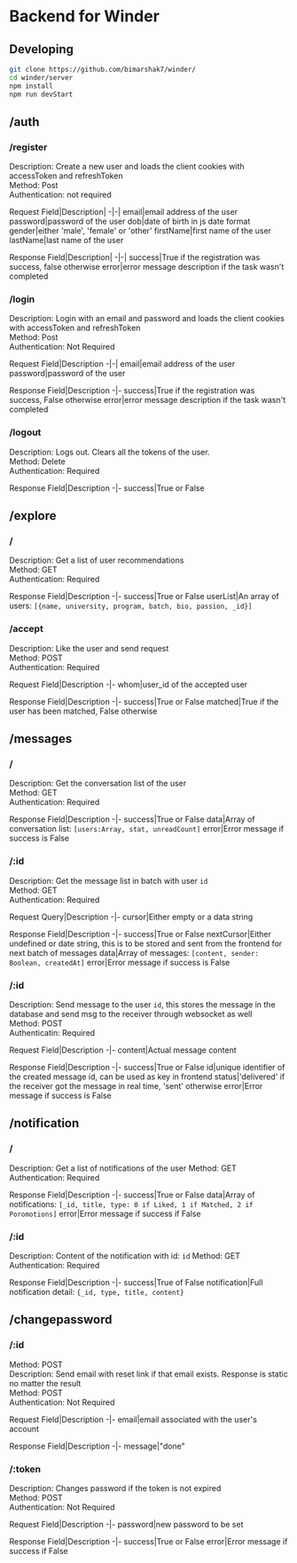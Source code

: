 # Backend for Winder

## Developing

```bash
git clone https://github.com/bimarshak7/winder/
cd winder/server
npm install
npm run devStart
```

## /auth

### /register

Description: Create a new user and loads the client cookies with accessToken and refreshToken  
Method: Post  
Authentication: not required

Request
Field|Description|
-|-|
email|email address of the user
password|password of the user
dob|date of birth in js date format
gender|either 'male', 'female' or 'other'
firstName|first name of the user
lastName|last name of the user

Response
Field|Description|
-|-|
success|True if the registration was success, false otherwise
error|error message description if the task wasn't completed

### /login

Description: Login with an email and password and loads the client cookies with accessToken and refreshToken  
Method: Post  
Authentication: Not Required

Request
Field|Description
-|-|
email|email address of the user
password|password of the user

Response
Field|Description
-|-
success|True if the registration was success, False otherwise
error|error message description if the task wasn't completed

### /logout

Description: Logs out. Clears all the tokens of the user.  
Method: Delete  
Authentication: Required

Response
Field|Description
-|-
success|True or False

## /explore

### /

Description: Get a list of user recommendations  
Method: GET  
Authentication: Required

Response
Field|Description
-|-
success|True or False
userList|An array of users: `[{name, university, program, batch, bio, passion, _id}]`

### /accept

Description: Like the user and send request  
Method: POST  
Authentication: Required

Request
Field|Description
-|-
whom|user_id of the accepted user

Response
Field|Description
-|-
success|True or False
matched|True if the user has been matched, False otherwise

## /messages

### /

Description: Get the conversation list of the user  
Method: GET  
Authentication: Required

Response
Field|Description
-|-
success|True or False
data|Array of conversation list: `[users:Array, stat, unreadCount]`
error|Error message if success is False

### /:id

Description: Get the message list in batch with user `id`  
Method: GET  
Authentication: Required

Request
Query|Description
-|-
cursor|Either empty or a data string

Response
Field|Description
-|-
success|True or False
nextCursor|Either undefined or date string, this is to be stored and sent from the frontend for next batch of messages
data|Array of messages: `[content, sender: Boolean, createdAt]`
error|Error message if success is False

### /:id

Description: Send message to the user `id`, this stores the message in the database and send msg to the receiver through websocket as well  
Method: POST  
Authenticatin: Required

Request
Field|Description
-|-
content|Actual message content

Response
Field|Description
-|-
success|True or False
id|unique identifier of the created message id, can be used as key in frontend
status|'delivered' if the receiver got the message in real time, 'sent' otherwise
error|Error message if success is False

## /notification

### /

Description: Get a list of notifications of the user
Method: GET
Authentication: Required

Response
Field|Description
-|-
success|True or False
data|Array of notifications: `[_id, title, type: 0 if Liked, 1 if Matched, 2 if Poromotions]`
error|Error message if success if False

### /:id

Description: Content of the notification with id: `id`
Method: GET
Authentication: Required

Response
Field|Description
-|-
success|True of False
notification|Full notification detail: `{_id, type, title, content}`

## /changepassword

### /:id

Method: POST  
Description: Send email with reset link if that email exists. Response is static no matter the result  
Method: POST  
Authentication: Not Required

Request
Field|Description
-|-
email|email associated with the user's account

Response
Field|Description
-|-
message|"done"

### /:token

Description: Changes password if the token is not expired  
Method: POST  
Authentication: Not Required

Request
Field|Description
-|-
password|new password to be set

Response
Field|Description
-|-
success|True or False
error|Error message if success if False
